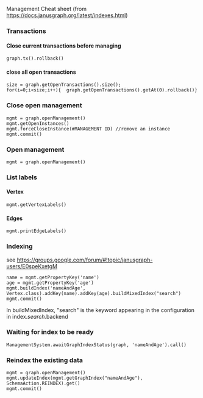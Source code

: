 Management Cheat sheet (from https://docs.janusgraph.org/latest/indexes.html)
### Transactions
#### Close current transactions before managing
 ```
 graph.tx().rollback()
 ```
#### close all open transactions
```
size = graph.getOpenTransactions().size();
for(i=0;i<size;i++){  graph.getOpenTransactions().getAt(0).rollback()}
```
### Close open management
```
mgmt = graph.openManagement()
mgmt.getOpenInstances()
mgmt.forceCloseInstance(#MANAGEMENT ID) //remove an instance
mgmt.commit()
```

### Open management
```
mgmt = graph.openManagement()
```

### List labels
#### Vertex
```
mgmt.getVertexLabels()
```
#### Edges
```
mgmt.printEdgeLabels()
```

### Indexing
see https://groups.google.com/forum/#!topic/janusgraph-users/E0speKxetgM

```
name = mgmt.getPropertyKey('name')
age = mgmt.getPropertyKey('age')
mgmt.buildIndex('nameAndAge', Vertex.class).addKey(name).addKey(age).buildMixedIndex("search")
mgmt.commit()
```
In buildMixedIndex, "search" is the keyword appearing in the configuration in index.*search*.backend

### Waiting for index to be ready
```
ManagementSystem.awaitGraphIndexStatus(graph, 'nameAndAge').call()
```
### Reindex the existing data
```
mgmt = graph.openManagement()
mgmt.updateIndex(mgmt.getGraphIndex("nameAndAge"), SchemaAction.REINDEX).get()
mgmt.commit()
```
